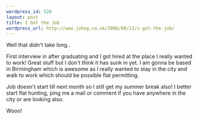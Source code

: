 ```yaml
--- 
wordpress_id: 520
layout: post
title: I Got the Job
wordpress_url: http://www.johng.co.uk/2006/08/11/i-got-the-job/
---
```

Well that didn't take long..

First interview in after graduating and I got hired at the place I really wanted to work! Great stuff but I don't think it has sunk in yet. I am gonna be based in Birmingham which is awesome as I really wanted to stay in the city and walk to work which should be possible flat permitting.

Job doesn't start till next month so I still get my summer break also! I better start flat hunting, ping me a mail or comment if you have anywhere in the city or are looking also.

Wooo!

